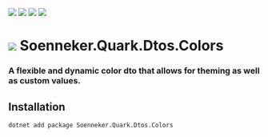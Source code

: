 ﻿[![](https://img.shields.io/nuget/v/soenneker.quark.dtos.colors.svg?style=for-the-badge)](https://www.nuget.org/packages/soenneker.quark.dtos.colors/)
[![](https://img.shields.io/github/actions/workflow/status/soenneker/soenneker.quark.dtos.colors/publish-package.yml?style=for-the-badge)](https://github.com/soenneker/soenneker.quark.dtos.colors/actions/workflows/publish-package.yml)
[![](https://img.shields.io/nuget/dt/soenneker.quark.dtos.colors.svg?style=for-the-badge)](https://www.nuget.org/packages/soenneker.quark.dtos.colors/)
[![](https://img.shields.io/badge/Demo-Live-blueviolet?style=for-the-badge&logo=github)](https://soenneker.github.io/soenneker.quark.dtos.colors/)

# ![](https://user-images.githubusercontent.com/4441470/224455560-91ed3ee7-f510-4041-a8d2-3fc093025112.png) Soenneker.Quark.Dtos.Colors
### A flexible and dynamic color dto that allows for theming as well as custom values.

## Installation

```
dotnet add package Soenneker.Quark.Dtos.Colors
```
